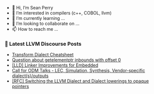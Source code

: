 - 👋 Hi, I’m Sean Perry
- 👀 I’m interested in compilers (c++, COBOL, llvm)
- 🌱 I’m currently learning ...
- 💞️ I’m looking to collaborate on ...
- 📫 How to reach me ...

<!---
s66perry/s66perry is a ✨ special ✨ repository because its `README.md` (this file) appears on your GitHub profile.
You can click the Preview link to take a look at your changes.
--->
### 📕 Latest LLVM Discourse Posts

<!-- DISCOURSE-LLVM:START -->
- [Transform Dialect Cheatsheet](https://discourse.llvm.org/t/transform-dialect-cheatsheet/68368#post_1)
- [Question about getelementptr inbounds with offset 0](https://discourse.llvm.org/t/question-about-getelementptr-inbounds-with-offset-0/62533#post_15)
- [[LLD] Linker Improvements for Embedded](https://discourse.llvm.org/t/lld-linker-improvements-for-embedded/68129#post_9)
- [Call for ODM Talks - LEC, Simulation, Synthesis, Vendor-specific dialect&lpar;s&rpar;/outputs](https://discourse.llvm.org/t/call-for-odm-talks-lec-simulation-synthesis-vendor-specific-dialect-s-outputs/68354#post_2)
- [[RFC] Switching the LLVM Dialect and Dialect lowerings to opaque pointers](https://discourse.llvm.org/t/rfc-switching-the-llvm-dialect-and-dialect-lowerings-to-opaque-pointers/68179#post_9)
<!-- DISCOURSE-LLVM:END -->
